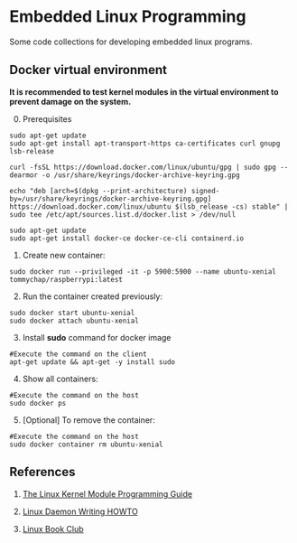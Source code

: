 # Embedded Linux Programming

Some code collections for developing embedded linux programs.

## Docker virtual environment

**It is recommended to test kernel modules in the virtual environment to prevent damage on the system.**

0. Prerequisites

```
sudo apt-get update
sudo apt-get install apt-transport-https ca-certificates curl gnupg lsb-release

curl -fsSL https://download.docker.com/linux/ubuntu/gpg | sudo gpg --dearmor -o /usr/share/keyrings/docker-archive-keyring.gpg

echo "deb [arch=$(dpkg --print-architecture) signed-by=/usr/share/keyrings/docker-archive-keyring.gpg] https://download.docker.com/linux/ubuntu $(lsb_release -cs) stable" | sudo tee /etc/apt/sources.list.d/docker.list > /dev/null

sudo apt-get update
sudo apt-get install docker-ce docker-ce-cli containerd.io
```

1. Create new container:

```
sudo docker run --privileged -it -p 5900:5900 --name ubuntu-xenial tommychap/raspberrypi:latest
```

2. Run the container created previously:

```
sudo docker start ubuntu-xenial
sudo docker attach ubuntu-xenial
```
3. Install **sudo** command for docker image

```
#Execute the command on the client
apt-get update && apt-get -y install sudo
```

4. Show all containers:

```
#Execute the command on the host
sudo docker ps
```

5. [Optional] To remove the container:
```
#Execute the command on the host
sudo docker container rm ubuntu-xenial
```

## References

1. [The Linux Kernel Module Programming Guide](https://sysprog21.github.io/lkmpg/)

2. [Linux Daemon Writing HOWTO](http://www.netzmafia.de/skripten/unix/linux-daemon-howto.html)

3. [Linux Book Club](https://hackmd.io/@combo-tw/Linux-%E8%AE%80%E6%9B%B8%E6%9C%83)
